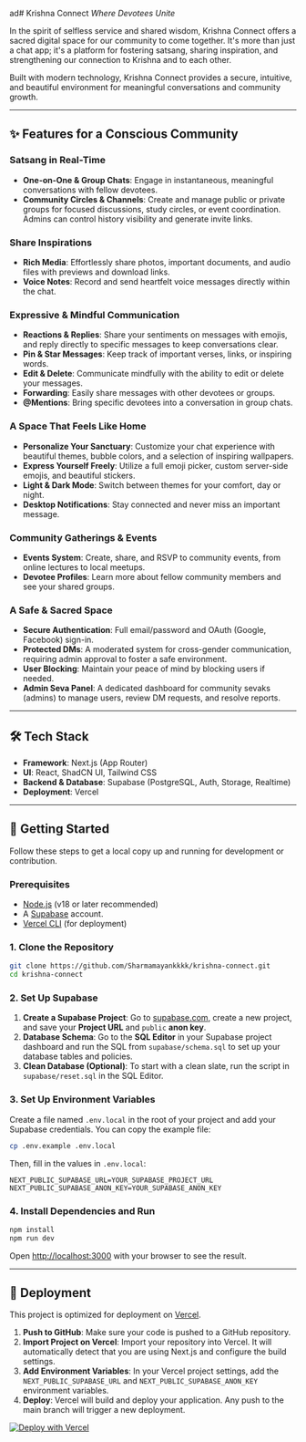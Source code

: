 ad# Krishna Connect
*Where Devotees Unite*

In the spirit of selfless service and shared wisdom, Krishna Connect offers a sacred digital space for our community to come together. It's more than just a chat app; it's a platform for fostering satsang, sharing inspiration, and strengthening our connection to Krishna and to each other.

Built with modern technology, Krishna Connect provides a secure, intuitive, and beautiful environment for meaningful conversations and community growth.

---

## ✨ Features for a Conscious Community

### Satsang in Real-Time
- **One-on-One & Group Chats**: Engage in instantaneous, meaningful conversations with fellow devotees.
- **Community Circles & Channels**: Create and manage public or private groups for focused discussions, study circles, or event coordination. Admins can control history visibility and generate invite links.

### Share Inspirations
- **Rich Media**: Effortlessly share photos, important documents, and audio files with previews and download links.
- **Voice Notes**: Record and send heartfelt voice messages directly within the chat.

### Expressive & Mindful Communication
- **Reactions & Replies**: Share your sentiments on messages with emojis, and reply directly to specific messages to keep conversations clear.
- **Pin & Star Messages**: Keep track of important verses, links, or inspiring words.
- **Edit & Delete**: Communicate mindfully with the ability to edit or delete your messages.
- **Forwarding**: Easily share messages with other devotees or groups.
- **@Mentions**: Bring specific devotees into a conversation in group chats.

### A Space That Feels Like Home
- **Personalize Your Sanctuary**: Customize your chat experience with beautiful themes, bubble colors, and a selection of inspiring wallpapers.
- **Express Yourself Freely**: Utilize a full emoji picker, custom server-side emojis, and beautiful stickers.
- **Light & Dark Mode**: Switch between themes for your comfort, day or night.
- **Desktop Notifications**: Stay connected and never miss an important message.

### Community Gatherings & Events
- **Events System**: Create, share, and RSVP to community events, from online lectures to local meetups.
- **Devotee Profiles**: Learn more about fellow community members and see your shared groups.

### A Safe & Sacred Space
- **Secure Authentication**: Full email/password and OAuth (Google, Facebook) sign-in.
- **Protected DMs**: A moderated system for cross-gender communication, requiring admin approval to foster a safe environment.
- **User Blocking**: Maintain your peace of mind by blocking users if needed.
- **Admin Seva Panel**: A dedicated dashboard for community sevaks (admins) to manage users, review DM requests, and resolve reports.

---

## 🛠️ Tech Stack

- **Framework**: Next.js (App Router)
- **UI**: React, ShadCN UI, Tailwind CSS
- **Backend & Database**: Supabase (PostgreSQL, Auth, Storage, Realtime)
- **Deployment**: Vercel

---

## 🚀 Getting Started

Follow these steps to get a local copy up and running for development or contribution.

### Prerequisites

- [Node.js](https://nodejs.org/) (v18 or later recommended)
- A [Supabase](https://supabase.com/) account.
- [Vercel CLI](https://vercel.com/docs/cli) (for deployment)

### 1. Clone the Repository

```bash
git clone https://github.com/Sharmamayankkkk/krishna-connect.git
cd krishna-connect
```

### 2. Set Up Supabase

1.  **Create a Supabase Project**: Go to [supabase.com](https://supabase.com), create a new project, and save your **Project URL** and `public` **anon key**.
2.  **Database Schema**: Go to the **SQL Editor** in your Supabase project dashboard and run the SQL from `supabase/schema.sql` to set up your database tables and policies.
3.  **Clean Database (Optional)**: To start with a clean slate, run the script in `supabase/reset.sql` in the SQL Editor.

### 3. Set Up Environment Variables

Create a file named `.env.local` in the root of your project and add your Supabase credentials. You can copy the example file:

```bash
cp .env.example .env.local
```

Then, fill in the values in `.env.local`:

```
NEXT_PUBLIC_SUPABASE_URL=YOUR_SUPABASE_PROJECT_URL
NEXT_PUBLIC_SUPABASE_ANON_KEY=YOUR_SUPABASE_ANON_KEY
```

### 4. Install Dependencies and Run

```bash
npm install
npm run dev
```

Open [http://localhost:3000](http://localhost:3000) with your browser to see the result.

---

## 🚀 Deployment

This project is optimized for deployment on [Vercel](https://vercel.com).

1.  **Push to GitHub**: Make sure your code is pushed to a GitHub repository.
2.  **Import Project on Vercel**: Import your repository into Vercel. It will automatically detect that you are using Next.js and configure the build settings.
3.  **Add Environment Variables**: In your Vercel project settings, add the `NEXT_PUBLIC_SUPABASE_URL` and `NEXT_PUBLIC_SUPABASE_ANON_KEY` environment variables.
4.  **Deploy**: Vercel will build and deploy your application. Any push to the main branch will trigger a new deployment.

[![Deploy with Vercel](https://vercel.com/button)](https://vercel.com/new/clone?repository-url=https%3A%2F%2Fgithub.com%2FSharmamayankkkk%2Fkrishna-connect&env=NEXT_PUBLIC_SUPABASE_URL,NEXT_PUBLIC_SUPABASE_ANON_KEY)

